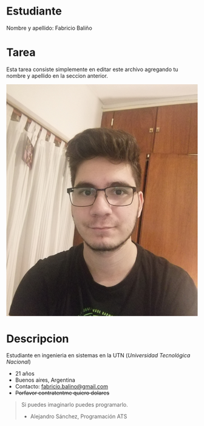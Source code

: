 # Estudiante
Nombre y apellido: Fabricio Baliño

# Tarea
Esta tarea consiste simplemente en editar este archivo agregando tu nombre y apellido en la seccion anterior.

![mi foto](Foto_GitHub.jpg)

# Descripcion
Estudiante en ingenieria en sistemas en la UTN (*Universidad Tecnológica Nacional*)

* 21 años
* Buenos aires, Argentina
* Contacto: fabricio.balino@gmail.com
* ~~Porfavor contratentme quiero dolares~~

>Si puedes imaginarlo puedes programarlo.
>- Alejandro Sánchez, Programación ATS